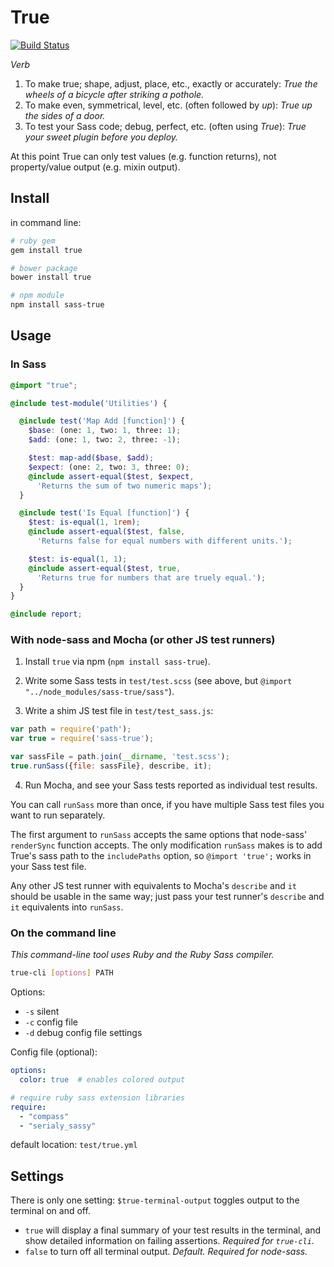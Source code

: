 True
====

[![Build Status](https://travis-ci.org/ericam/true.png?branch=master)](https://travis-ci.org/ericam/true)

*Verb*

1. To make true; shape, adjust, place, etc., exactly or accurately:
  *True the wheels of a bicycle after striking a pothole.*
2. To make even, symmetrical, level, etc. (often followed by *up*):
  *True up the sides of a door.*
3. To test your Sass code; debug, perfect, etc. (often using *True*):
  *True your sweet plugin before you deploy.*

At this point
True can only test values (e.g. function returns),
not property/value output (e.g. mixin output).


Install
-------

in command line:

```bash
# ruby gem
gem install true

# bower package
bower install true

# npm module
npm install sass-true
```

Usage
-----

### In Sass

```scss
@import "true";

@include test-module('Utilities') {

  @include test('Map Add [function]') {
    $base: (one: 1, two: 1, three: 1);
    $add: (one: 1, two: 2, three: -1);

    $test: map-add($base, $add);
    $expect: (one: 2, two: 3, three: 0);
    @include assert-equal($test, $expect,
      'Returns the sum of two numeric maps');
  }

  @include test('Is Equal [function]') {
    $test: is-equal(1, 1rem);
    @include assert-equal($test, false,
      'Returns false for equal numbers with different units.');

    $test: is-equal(1, 1);
    @include assert-equal($test, true,
      'Returns true for numbers that are truely equal.');
  }
}

@include report;
```

### With node-sass and Mocha (or other JS test runners)

1. Install `true` via npm (`npm install sass-true`).

2. Write some Sass tests in `test/test.scss` (see above, but `@import "../node_modules/sass-true/sass"`).

3. Write a shim JS test file in `test/test_sass.js`:

```js
var path = require('path');
var true = require('sass-true');

var sassFile = path.join(__dirname, 'test.scss');
true.runSass({file: sassFile}, describe, it);
```

4. Run Mocha, and see your Sass tests reported as individual test results.

You can call `runSass` more than once, if you have multiple Sass test files you
want to run separately.

The first argument to `runSass` accepts the same options that node-sass'
`renderSync` function accepts. The only modification `runSass` makes is to add
True's sass path to the `includePaths` option, so `@import 'true';` works in
your Sass test file.

Any other JS test runner with equivalents to Mocha's `describe` and `it` should
be usable in the same way; just pass your test runner's `describe` and `it`
equivalents into `runSass`.

### On the command line

_This command-line tool uses Ruby
and the Ruby Sass compiler._

```bash
true-cli [options] PATH
```

Options:
* `-s` silent
* `-c` config file
* `-d` debug config file settings

Config file (optional):

```yaml
options:
  color: true  # enables colored output

# require ruby sass extension libraries
require:
  - "compass"
  - "serialy_sassy"
```

default location: `test/true.yml`


Settings
--------

There is only one setting:
`$true-terminal-output`
toggles output to the terminal on and off.

- `true` will display a final summary of your test results in the terminal,
  and show detailed information on failing assertions.
  *Required for `true-cli`.*
- `false` to turn off all terminal output.
  *Default. Required for node-sass.*
